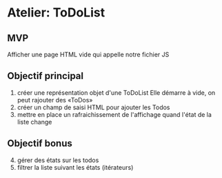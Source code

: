 # Atelier: ToDoList

## MVP
Afficher une page HTML vide qui appelle notre fichier JS

## Objectif principal
1. créer une représentation objet d'une ToDoList
Elle démarre à vide, on peut rajouter des «ToDos»
2. créer un champ de saisi HTML pour ajouter les Todos
3. mettre en place un rafraichissement de l'affichage quand 
l'état de la liste change

## Objectif bonus
4. gérer des états sur les todos
5. filtrer la liste suivant les états (itérateurs)
